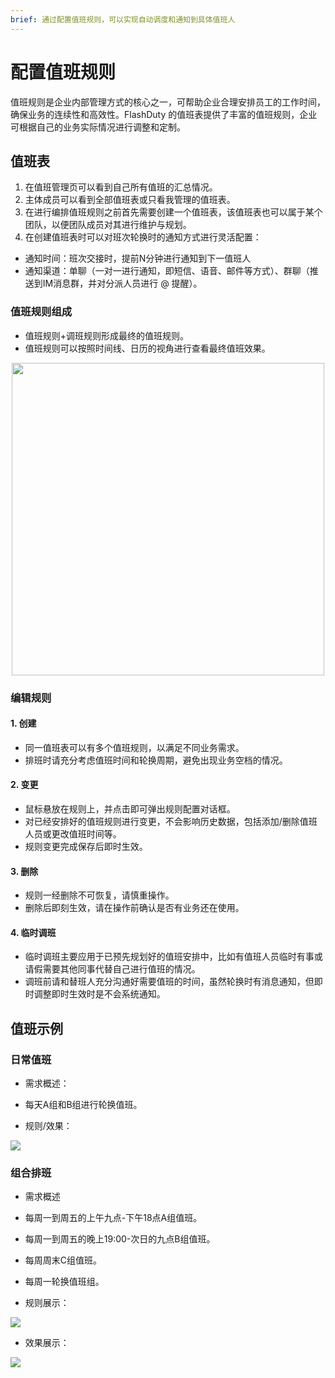 ```yaml
---
brief: 通过配置值班规则，可以实现自动调度和通知到具体值班人
---
```


# 配置值班规则

值班规则是企业内部管理方式的核心之一，可帮助企业合理安排员工的工作时间，确保业务的连续性和高效性。FlashDuty 的值班表提供了丰富的值班规则，企业可根据自己的业务实际情况进行调整和定制。

## 值班表
1. 在值班管理页可以看到自己所有值班的汇总情况。
2. 主体成员可以看到全部值班表或只看我管理的值班表。
3. 在进行编排值班规则之前首先需要创建一个值班表，该值班表也可以属于某个团队，以便团队成员对其进行维护与规划。
4. 在创建值班表时可以对班次轮换时的通知方式进行灵活配置：
- 通知时间：班次交接时，提前N分钟进行通知到下一值班人
- 通知渠道：单聊（一对一进行通知，即短信、语音、邮件等方式）、群聊（推送到IM消息群，并对分派人员进行 @ 提醒）。

### 值班规则组成

- 值班规则+调班规则形成最终的值班规则。
- 值班规则可以按照时间线、日历的视角进行查看最终值班效果。

<img src="https://fcdoc.github.io/img/zh/flashduty/conf/schedule/1.avif" style="display: block; margin: 0 auto;" height="500">

### 编辑规则
#### 1. 创建

- 同一值班表可以有多个值班规则，以满足不同业务需求。
- 排班时请充分考虑值班时间和轮换周期，避免出现业务空档的情况。
#### 2. 变更

- 鼠标悬放在规则上，并点击即可弹出规则配置对话框。
- 对已经安排好的值班规则进行变更，不会影响历史数据，包括添加/删除值班人员或更改值班时间等。
- 规则变更完成保存后即时生效。

#### 3. 删除

- 规则一经删除不可恢复，请慎重操作。
- 删除后即刻生效，请在操作前确认是否有业务还在使用。

#### 4. 临时调班
- 临时调班主要应用于已预先规划好的值班安排中，比如有值班人员临时有事或请假需要其他同事代替自己进行值班的情况。
- 调班前请和替班人充分沟通好需要值班的时间，虽然轮换时有消息通知，但即时调整即时生效时是不会系统通知。

## 值班示例

### 日常值班
- 需求概述：
- 每天A组和B组进行轮换值班。

- 规则/效果：

![](https://fcdoc.github.io/img/zh/flashduty/conf/schedule/2.avif)

### 组合排班
- 需求概述
- 每周一到周五的上午九点-下午18点A组值班。
- 每周一到周五的晚上19:00-次日的九点B组值班。
- 每周周末C组值班。
- 每周一轮换值班组。

- 规则展示：

![](https://fcdoc.github.io/img/zh/flashduty/conf/schedule/3.avif)

- 效果展示：

![](https://fcdoc.github.io/img/zh/flashduty/conf/schedule/4.avif)
